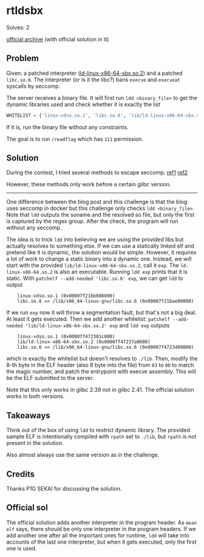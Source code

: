 # rtldsbx

Solves: 2

[official archive](https://github.com/SECCON/SECCON13_final_CTF/tree/main/jail/rtldsbx) (with official solution in it)

## Problem

Given: a patched interpreter ([ld-linux-x86-64-sbx.so.2](https://github.com/SECCON/SECCON13_final_CTF/blob/main/jail/rtldsbx/build/ld-linux-x86-64-sbx.so.2)) and a patched `libc.so.6`. The interpreter (or is it the libc?) bans `execve` and `execveat` syscalls by seccomp.

The server receives a binary file. It will first run `ldd <binary_file>` to get the dynamic libraries used and check whether it is exactly the list

```python
WHITELIST = {'linux-vdso.so.1', 'libc.so.6', 'lib/ld-linux-x86-64-sbx.so.2'}
```

If it is, run the binary file without any constraints.

The goal is to run `/readflag` which has `111` permission.

## Solution

During the contest, I tried several methods to escape seccomp. [ref1](https://blog.ssrf.in/post/bypass-seccomp-with-ptrace/) [ref2](https://ptr-yudai.hatenablog.com/?page=1577875543#pwn-993pts-adult-seccomp)

However, these methods only work before a certain glibc version.

-----

One difference between the blog post and this challenge is that the blog uses seccomp in docker but this challenge only checks `ldd <binary_file>`. Note that `ldd` outputs the soname and the resolved so file, but only the first is captured by the regex group. After the check, the program will run without any seccomp.

The idea is to trick `ldd` into believing we are using the provided libs but actually resolves to something else.  If we can use a statically linked elf and pretend like it is dynamic, the solution would be simple. However, it requires a lot of work to change a static binary into a dynamic one. Instead, we will start with the provided `lib/ld-linux-x86-64-sbx.so.2`, call it `exp`. The `ld-linux-x86-64.so.2` is also an executable. Running `ldd exp` prints that it is static. With `patchelf --add-needed 'libc.so.6' exp`, we can get `ldd` to output

```
	linux-vdso.so.1 (0x00007f21bb086000)
	libc.so.6 => /lib/x86_64-linux-gnu/libc.so.6 (0x00007f21bae00000)
```

If we run `exp` now it will throw a segmentation fault, but that's not a big deal. At least it gets executed. Then we add another whitelist: `patchelf --add-needed 'lib/ld-linux-x86-64-sbx.so.2' exp` and `ldd exp` outputs

```
	linux-vdso.so.1 (0x00007f472381c000)
	lib/ld-linux-x86-64-sbx.so.2 (0x00007f47237a0000)
	libc.so.6 => /lib/x86_64-linux-gnu/libc.so.6 (0x00007f4723400000)
```

which is exactly the whitelist but doesn't resolves to `./lib`. Then, modify the 8-th byte in the ELF header (also 8 byte into the file) from `03` to `00` to match the magic number, and patch the entrypoint with execve assembly. This will be the ELF submitted to the server.

Note that this only works in glibc 2.39 not in glibc 2.41. The official solution works in both versions.

## Takeaways

Think out of the box of using `ldd` to restrict dynamic library. The provided sample ELF is intentionally compiled with `rpath` set to `./lib`, but `rpath` is not present in the solution.

Also almost always use the same version as in the challenge.

## Credits

Thanks P1G SEKAI for discussing the solution.

## Official sol

The official solution adds another interpreter in the program header. As `mean elf` says, there should be only one interpreter in the program headers. If we add another one after all the important ones for runtime, `ldd` will take into accounts of the last one interpreter, but when it gets executed, only the first one is used.
